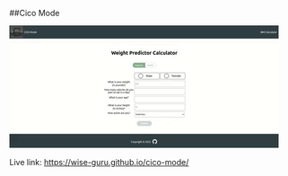 ##Cico Mode

![Cico Mode Gif](https://github.com/wise-guru/portfolio/blob/main/src/assets/projects/cico.gif)

Live link: https://wise-guru.github.io/cico-mode/
